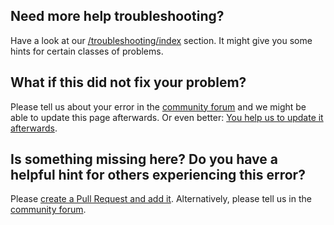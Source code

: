 ## Need more help troubleshooting?

Have a look at our [/troubleshooting/index](/troubleshooting) section. It might give you some hints for certain classes of
problems.

## What if this did not fix your problem?

Please tell us about your error in the [community forum](../community/index.md) and we might
be able to update this page afterwards. Or even better:
[You help us to update it afterwards](/about/help_docs).

## Is something missing here? Do you have a helpful hint for others experiencing this error?

Please
[create a Pull Request and add it](/about/help_docs). Alternatively, please tell us in the [community forum](../community/index.md).
